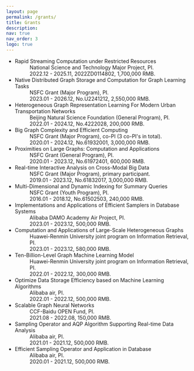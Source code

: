 ```yaml
---
layout: page
permalink: /grants/
title: Grants
description: 
nav: true
nav_order: 3
logo: true
---
```


<ul>
    <li>
        <dt>Rapid Streaming Computation under Restricted Resources</dt>
        <dd>National Science and Technology Major Project, PI.<br>2022.12 - 2025.11, 2022ZD0114802, 1,700,000 RMB.</dd>
    </li>
    <li>
        <dt>Native Distributed Graph Storage and Computation for Graph Learning Tasks</dt>
        <dd>NSFC Grant (Major Program), PI.<br>2023.01 - 2026.12, No.U2241212, 2,550,000 RMB.</dd>
    </li>
    <li>
        <dt>Heterogeneous Graph Representation Learning For Modern Urban Transportation Networks</dt>
        <dd>Beijing Natural Science Foundation (General Program), PI.<br>2022.01 - 2024.12, No.4222028, 200,000 RMB.</dd>
    </li>
    <li>
        <dt>Big Graph Complexity and Efficient Computing</dt>
        <dd>NSFC Grant (Major Program), co-PI (3 co-PI's in total).<br>2020.01 - 2024.12, No.61932001, 3,000,000 RMB.</dd>
    </li>
    <li>
        <dt>Proximities on Large Graphs: Computation and Applications</dt>
        <dd>NSFC Grant (General Program), PI.<br>2020.01 - 2023.12, No.61972401, 600,000 RMB.</dd>
    </li>
    <li>
        <dt>Real-time Interactive Analysis on Cross-Modal Big Data</dt>
        <dd>NSFC Grant (Major Program), primary participant.<br>2019.01 - 2023.12, No.61832017, 3,000,000 RMB.</dd>
    </li>
    <li>
        <dt>Multi-Dimensional and Dynamic Indexing for Summary Queries</dt>
        <dd>NSFC Grant (Youth Program), PI.<br>2016.01 - 2018.12, No.61502503, 240,000 RMB.</dd>
    </li>
    <li>
        <dt>Implementations and Applications of Efficient Samplers in Database Systems</dt>
        <dd>Alibaba DAMO Academy Air Project, PI.<br>2023.01 - 2023.12, 500,000 RMB.</dd>
    </li>
    <li>
        <dt>Computation and Applications of Large-Scale Heterogeneous Graphs</dt>
        <dd>Huawei-Renmin University joint program on Information Retrieval, PI.<br>2023.01 - 2023.12, 580,000 RMB.</dd>
    </li>
    <li>
        <dt>Ten-Billion-Level Graph Machine Learning Model</dt>
        <dd>Huawei-Renmin University joint program on Information Retrieval, PI.<br>2022.01 - 2022.12, 300,000 RMB.</dd>
    </li>
    <li>
        <dt>Optimize Data Storage Efficiency based on Machine Learning Algorithms</dt>
        <dd>Alibaba air, PI.<br>2022.01 - 2022.12, 500,000 RMB.</dd>
    </li>
    <li>
        <dt>Scalable Graph Neural Networks</dt>
        <dd>CCF-Baidu OPEN Fund, PI.<br>2021.08 - 2022.08, 150,000 RMB.</dd>
    </li>
    <li>
        <dt>Sampling Operator and AQP Algorithm Supporting Real-time Data Analysis</dt>
        <dd>Alibaba air, PI.<br>2021.01 - 2021.12, 500,000 RMB.</dd>
    </li>
    <li>
        <dt>Efficient Sampling Operator and Application in Database</dt>
        <dd>Alibaba air, PI.<br>2020.01 - 2021.12, 500,000 RMB.</dd>
    </li>
</ul>
